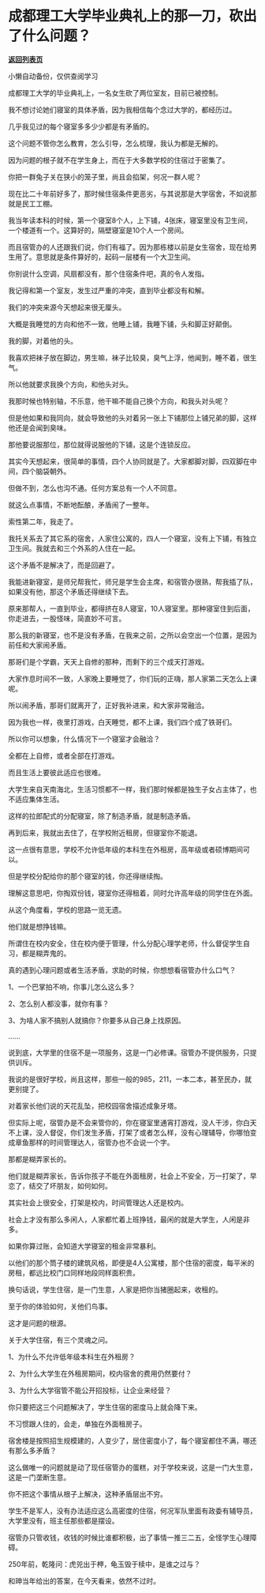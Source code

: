 # 成都理工大学毕业典礼上的那一刀，砍出了什么问题？

[**返回列表页**](/gzh/记忆承载3)

小懒自动备份，仅供查阅学习

成都理工大学的毕业典礼上，一名女生砍了两位室友，目前已被控制。  

  

我不想讨论她们寝室的具体矛盾，因为我相信每个念过大学的，都经历过。  

  

几乎我见过的每个寝室多多少少都是有矛盾的。  

  

这个问题不管你怎么教育，怎么引导，怎么梳理，我认为都是无解的。

  

因为问题的根子就不在学生身上，而在于大多数学校的住宿过于密集了。

  

你把一群兔子关在狭小的笼子里，尚且会掐架，何况一群人呢？  

  

现在比二十年前好多了，那时候住宿条件更恶劣，与其说那是大学宿舍，不如说那就是民工工棚。  

  

我当年读本科的时候，第一个寝室8个人，上下铺，4张床，寝室里没有卫生间，一个楼道有一个。这算好的，隔壁寝室是10个人一个房间。  

  

而且宿管办的人还跟我们说，你们有福了。因为那栋楼以前是女生宿舍，现在给男生用了。意思就是条件算好的，起码一层楼有一个大卫生间。

  

你别说什么空调，风扇都没有，那个住宿条件吧，真的令人发指。  

  

我记得和第一个室友，发生过严重的冲突，直到毕业都没有和解。  

  

我们的冲突来源今天想起来很无厘头。

  

大概是我睡觉的方向和他不一致，他睡上铺，我睡下铺，头和脚正好颠倒。  

  

我的脚，对着他的头。

  

我喜欢把袜子放在脚边，男生嘛，袜子比较臭，臭气上浮，他闻到，睡不着，很生气。

  

所以他就要求我换个方向，和他头对头。  

  

我那时候也特别轴，不乐意，他干嘛不能自己换个方向，和我头对头呢？

  

但是他如果和我同向，就会导致他的头对着另一张上下铺那位上铺兄弟的脚，这样他还是会闻到臭味。  

  

那他要说服那位，那位就得说服他的下铺，这是个连锁反应。  

  

其实今天想起来，很简单的事情，四个人协同就是了。大家都脚对脚，四双脚在中间，四个脑袋朝外。

  

但做不到，怎么也沟不通。任何方案总有一个人不同意。

  

就这么点事情，不断地酝酿，矛盾闹了一整年。  

  

索性第二年，我走了。

  

我托关系去了其它系的宿舍，人家住公寓的，四人一个寝室，没有上下铺，有独立卫生间。我就去和三个外系的人住在一起。

  

这个矛盾不是解决了，而是回避了。  

  

我能进新寝室，是师兄帮我忙，师兄是学生会主席，和宿管办很熟，帮我插了队，如果没有他，那这个矛盾还得继续下去。  

  

原来那帮人，一直到毕业，都得挤在8人寝室，10人寝室里。那种寝室住到后面，你走进去，一股怪味，简直妙不可言。  

  

那么我的新寝室，也不是没有矛盾，在我来之前，之所以会空出一个位置，是因为前任和大家闹矛盾。  

  

那哥们是个学霸，天天上自修的那种，而剩下的三个成天打游戏。

  

大家作息时间不一致，人家晚上要睡觉了，你们玩的正嗨，那人家第二天怎么上课呢。

  

所以闹矛盾，那哥们就离开了，正好我补进来，和大家非常融洽。  

  

因为我也一样，夜里打游戏，白天睡觉，都不上课，我们四个成了铁哥们。

  

所以你可以想象，什么情况下一个寝室才会融洽？

  

全都在上自修，或者全部在打游戏。

  

而且生活上要彼此适应也很难。

  

大学生来自天南海北，生活习惯都不一样，我们那时候都是独生子女占主体了，也不适应集体生活。

  

这样的拉郎配式的分配寝室，除了制造矛盾，就是制造矛盾。

  

再到后来，我就出去住了，在学校附近租房，但寝室你不能退。  

  

这一点很有意思，学校不允许低年级的本科生在外租房，高年级或者硕博期间可以。

  

但是学校分配给你的那个寝室的钱，你还得继续掏。

  

理解这意思吧，你掏双份钱，寝室你还得租着，同时允许高年级的同学住在外面。

  

从这个角度看，学校的思路一览无遗。

  

他们就是想挣钱嘛。

  

所谓住在校内安全，住在校内便于管理，什么分配心理学老师，什么督促学生自习，都是糊弄鬼的。

  

真的遇到心理问题或者生活矛盾，求助的时候，你想想看宿管办什么口气？

  

1、一个巴掌拍不响，你事儿怎么这么多？

2、怎么别人都没事，就你有事？

3、为啥人家不搞别人就搞你？你要多从自己身上找原因。

......

  

说到底，大学里的住宿不是一项服务，这是一门必修课。宿管办不提供服务，只提供训斥。

  

我说的是很好学校，尚且这样，那些一般的985，211，一本二本，甚至民办，就更别提了。

  

对着家长他们说的天花乱坠，把校园宿舍描述成象牙塔。

  

但实际上呢，宿管办是不会来管你的，你在寝室里通宵打游戏，没人干涉，你白天不上课，没人督促，你们发生矛盾，打架了或者怎么样，没有心理辅导，你哪怕变成章鱼那样的时间管理达人，宿管办也不会说一个字。  

  

那都是糊弄家长的。

  

他们就是糊弄家长，告诉你孩子不能在外面租房，社会上不安全，万一打架了，早恋了，结交了坏朋友，如何如何。  

  

其实社会上很安全，打架是校内，时间管理达人还是校内。

  

社会上才没有那么多闲人，人家都忙着上班挣钱，最闲的就是大学生，人闲是非多。

  

如果你算过账，会知道大学寝室的租金非常暴利。  

  

以他们的那个筒子楼的建筑风格，即便是4人公寓楼，那个住宿的密度，每平米的房租，都远比校门口同样地段同样面积贵。

  

换句话说，学生住宿，是一门生意，人家是把你当猪圈起来，收租的。

  

至于你的体验如何，关他们鸟事。  

  

这才是问题的根源。

  

关于大学住宿，有三个灵魂之问。

  

1、为什么不允许低年级本科生在外租房？

2、为什么大学生在外租房期间，校内宿舍的费用仍然要付？

3、为什么大学宿管不能公开招投标，让企业来经营？  

  

你只要把这三个问题解决了，学生住宿的密度马上就会降下来。

  

不习惯跟人住的，会走，单独在外面租房子。

  

宿舍楼是按照招生规模建的，人变少了，居住密度小了，每个寝室都住不满，哪还有那么多矛盾？  

  

这么做唯一的问题就是动了现任宿管办的蛋糕，对于学校来说，这是一门大生意，这是一门垄断生意。

  

你不把这个事情从根子上解决，这种矛盾层出不穷。  

  

学生不是军人，没有办法适应这么高密度的住宿，何况军队里面有政委有辅导员，大学里没有，班主任那些都是摆设。

  

宿管办只管收钱，收钱的时候比谁都积极，出了事情一推三二五，全怪学生心理障碍。

  

250年前，乾隆问：虎兕出于柙，龟玉毁于椟中，是谁之过与？

  

和珅当年给出的答案，在今天看来，依然不过时。

